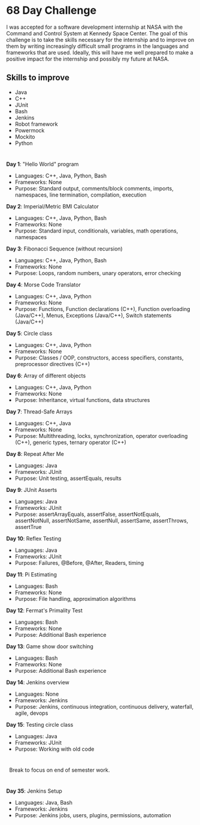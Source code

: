 # 68 Day Challenge
I was accepted for a software development internship at NASA with the Command and Control System at Kennedy Space Center.
The goal of this challenge is to take the skills necessary for the internship and to improve on them by writing increasingly difficult 
small programs in the languages and frameworks that are used. Ideally, this will have me well prepared to make a positive impact
for the internship and possibly my future at NASA.

## Skills to improve
* Java
* C++
* JUnit
* Bash
* Jenkins
* Robot framework
* Powermock
* Mockito
* Python

#

**Day 1**: "Hello World" program
* Languages: C++, Java, Python, Bash
* Frameworks: None
* Purpose: Standard output, comments/block comments, imports, namespaces, line termination, compilation, execution

**Day 2**: Imperial/Metric BMI Calculator
* Languages: C++, Java, Python, Bash
* Frameworks: None
* Purpose: Standard input, conditionals, variables, math operations, namespaces

**Day 3**: Fibonacci Sequence (without recursion)
* Languages: C++, Java, Python, Bash
* Frameworks: None
* Purpose: Loops, random numbers, unary operators, error checking

**Day 4**: Morse Code Translator
* Languages: C++, Java, Python
* Frameworks: None
* Purpose: Functions, Function declarations (C++), Function overloading (Java/C++), Menus, Exceptions (Java/C++), Switch statements (Java/C++)

**Day 5**: Circle class
* Languages: C++, Java, Python
* Frameworks: None
* Purpose: Classes / OOP, constructors, access specifiers, constants, preprocessor directives (C++)

**Day 6**: Array of different objects
* Languages: C++, Java, Python
* Frameworks: None
* Purpose: Inheritance, virtual functions, data structures

**Day 7**: Thread-Safe Arrays
* Languages: C++, Java
* Frameworks: None
* Purpose: Multithreading, locks, synchronization, operator overloading (C++), generic types, ternary operator (C++)

**Day 8**: Repeat After Me
* Languages: Java
* Frameworks: JUnit
* Purpose: Unit testing, assertEquals, results

**Day 9**: JUnit Asserts
* Languages: Java
* Frameworks: JUnit
* Purpose: assertArrayEquals, assertFalse, assertNotEquals, assertNotNull, assertNotSame, assertNull, assertSame, assertThrows, assertTrue

**Day 10**: Reflex Testing
* Languages: Java
* Frameworks: JUnit
* Purpose: Failures, @Before, @After, Readers, timing

**Day 11**: Pi Estimating
* Languages: Bash
* Frameworks: None
* Purpose: File handling, approximation algorithms

**Day 12**: Fermat's Primality Test
* Languages: Bash
* Frameworks: None
* Purpose: Additional Bash experience

**Day 13**: Game show door switching
* Languages: Bash
* Frameworks: None
* Purpose: Additional Bash experience

**Day 14**: Jenkins overview
* Languages: None
* Frameworks: Jenkins
* Purpose: Jenkins, continuous integration, continuous delivery, waterfall, agile, devops

**Day 15**: Testing circle class
* Languages: Java
* Frameworks: JUnit
* Purpose: Working with old code

#
&nbsp;
Break to focus on end of semester work.

#

**Day 35**: Jenkins Setup
* Languages: Java, Bash
* Frameworks: Jenkins
* Purpose: Jenkins jobs, users, plugins, permissions, automation
